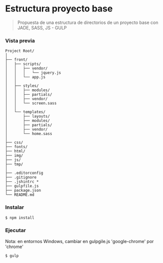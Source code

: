 # Estructura proyecto base
> Propuesta de una estructura de directorios de un proyecto base con JADE, SASS, JS - GULP

### Vista previa


```
Project Root/
│
├── front/
│   ├── scripts/
│   │   ├── vendor/
│   │   │   └── jquery.js
│   │   └── app.js
│   │
│   ├── styles/
│   │   ├── modules/
│   │   ├── partials/
│   │   ├── vendor/
│   │   └── screen.sass
│   │
│   └── templates/
│       ├── layouts/
│       ├── modules/
│       ├── partials/
│       ├── vendor/
│       └── home.sass
│
├── css/
├── fonts/
├── html/
├── img/
├── js/
├── tmp/
│
├── .editorconfig
├── .gitignore
├── .jshintrc *
├── gulpfile.js
├── package.json
└── README.md
```


### Instalar


```bash
$ npm install
```


### Ejecutar

Nota: en entornos Windows, cambiar en gulpgile.js 'google-chrome'  por 'chrome'

```bash
$ gulp
```

